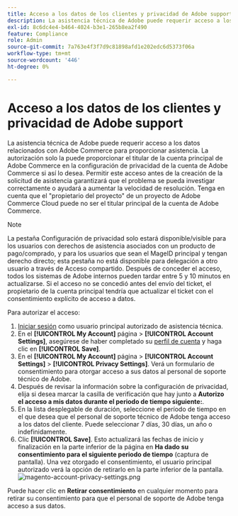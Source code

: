 ```yaml
---
title: Acceso a los datos de los clientes y privacidad de Adobe support
description: La asistencia técnica de Adobe puede requerir acceso a los datos relacionados con Adobe Commerce para proporcionar asistencia. La autorización solo la puede proporcionar el titular de la cuenta principal de Adobe Commerce en la configuración de privacidad de la cuenta de Adobe Commerce si así lo desea. Permitir este acceso antes de la creación de la solicitud de asistencia garantizará que el problema se pueda investigar correctamente o ayudará a aumentar la velocidad de resolución. Tenga en cuenta que el "propietario del proyecto" de un proyecto de Adobe Commerce Cloud puede no ser el titular principal de la cuenta de Adobe Commerce.
exl-id: 8c6dc4e4-b464-4024-b3e1-265b8ea2f490
feature: Compliance
role: Admin
source-git-commit: 7a763e4f3f7d9c81898afd1e202edc6d5373f06a
workflow-type: tm+mt
source-wordcount: '446'
ht-degree: 0%

---
```


# Acceso a los datos de los clientes y privacidad de Adobe support

La asistencia técnica de Adobe puede requerir acceso a los datos relacionados con Adobe Commerce para proporcionar asistencia. La autorización solo la puede proporcionar el titular de la cuenta principal de Adobe Commerce en la configuración de privacidad de la cuenta de Adobe Commerce si así lo desea. Permitir este acceso antes de la creación de la solicitud de asistencia garantizará que el problema se pueda investigar correctamente o ayudará a aumentar la velocidad de resolución. Tenga en cuenta que el &quot;propietario del proyecto&quot; de un proyecto de Adobe Commerce Cloud puede no ser el titular principal de la cuenta de Adobe Commerce.

>[!NOTE]
>
>La pestaña Configuración de privacidad solo estará disponible/visible para los usuarios con derechos de asistencia asociados con un producto de pago/comprado, y para los usuarios que sean el MageID principal y tengan derecho directo; esta pestaña no está disponible para delegación a otro usuario a través de Acceso compartido. Después de conceder el acceso, todos los sistemas de Adobe internos pueden tardar entre 5 y 10 minutos en actualizarse. Si el acceso no se concedió antes del envío del ticket, el propietario de la cuenta principal tendría que actualizar el ticket con el consentimiento explícito de acceso a datos.

Para autorizar el acceso:

1. [Iniciar sesión](https://account.magento.com/customer/account/login) como usuario principal autorizado de asistencia técnica.
1. En el **[!UICONTROL My Account]** página > **[!UICONTROL Account Settings]**, asegúrese de haber completado su [perfil de cuenta](https://account.magento.com/customer/account/edit) y haga clic en **[!UICONTROL Save]**.
1. En el **[!UICONTROL My Account]** página > **[!UICONTROL Account Settings]** > **[!UICONTROL Privacy Settings]**. Verá un formulario de consentimiento para otorgar acceso a sus datos al personal de soporte técnico de Adobe.
1. Después de revisar la información sobre la configuración de privacidad, elija si desea marcar la casilla de verificación que hay junto a **Autorizo el acceso a mis datos durante el periodo de tiempo siguiente:**.
1. En la lista desplegable de duración, seleccione el período de tiempo en el que desea que el personal de soporte técnico de Adobe tenga acceso a los datos del cliente. Puede seleccionar 7 días, 30 días, un año o indefinidamente.
1. Clic **[!UICONTROL Save]**. Esto actualizará las fechas de inicio y finalización en la parte inferior de la página en **Ha dado su consentimiento para el siguiente periodo de tiempo** (captura de pantalla). Una vez otorgado el consentimiento, el usuario principal autorizado verá la opción de retirarlo en la parte inferior de la pantalla.
   ![magento-account-privacy-settings.png](assets/magento-account-privacy-settings.png)

Puede hacer clic en **Retirar consentimiento** en cualquier momento para retirar su consentimiento para que el personal de soporte de Adobe tenga acceso a sus datos.
